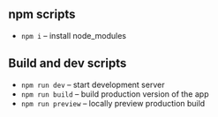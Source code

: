 
## npm scripts
- `npm i` – install node_modules

## Build and dev scripts

- `npm run dev` – start development server
- `npm run build` – build production version of the app
- `npm run preview` – locally preview production build

